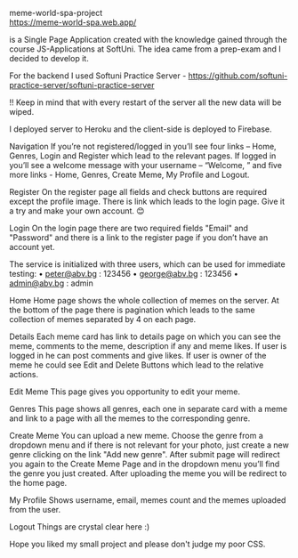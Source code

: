 meme-world-spa-project  
https://meme-world-spa.web.app/

is a Single Page Application created with the knowledge gained through the course JS-Applications at SoftUni.
The idea came from a prep-exam and I decided to develop it. 

For the backend I used Softuni Practice Server -
 https://github.com/softuni-practice-server/softuni-practice-server
 
!! Keep in mind that with every restart of the server all the new data will be wiped.

I deployed server to Heroku and the client-side is deployed to Firebase.


Navigation
If you’re not registered/logged in you’ll see four links – Home, Genres, Login and Register which lead to the relevant pages.
If logged in you’ll see a welcome message with your username – “Welcome, <username>” and five more links -  Home, Genres, Create Meme, My Profile and Logout.

Register
On the register page all fields and check buttons are required except the profile image.
There is link which leads to the login page. 
Give it a try and make your own account. 😊 

Login
On the login page there are two required fields "Email" and "Password" and there is a link to the register page if you don’t have an account yet.

The service is initialized with three users, which can be used for immediate testing:
•	peter@abv.bg : 123456
•	george@abv.bg : 123456
•	admin@abv.bg : admin

Home
Home page shows the whole collection of memes on the server.
At the bottom of the page there is pagination which leads to the same collection of memes separated by 4 on each page.

Details
Each meme card has link to details page on which you can see the meme, comments to the meme, description if any and meme likes.
If user is logged in he can post comments and give likes.
If user is owner of the meme he could see Edit and Delete Buttons which lead to the relative actions.

Edit Meme
This page gives you opportunity to edit your meme.

Genres
This page shows all genres, each one in separate card with a meme and link to a page with all the memes to the corresponding genre.

Create Meme
You can upload a new meme. Choose the genre from a dropdown menu and if there is not relevant for your photo, just create a new genre clicking on the link "Add new genre". After submit page will redirect you again to the Create Meme Page and in the dropdown menu you’ll find the genre you just created.
After uploading the meme you will be redirect to the home page.

My Profile
Shows username, email, memes count and the memes uploaded from the user.

Logout
Things are crystal clear here :)

Hope you liked my small project and please don't judge my poor CSS.  




